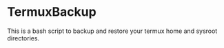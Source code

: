 # TermuxBackup
This is a bash script to backup and restore your termux home and sysroot directories.
